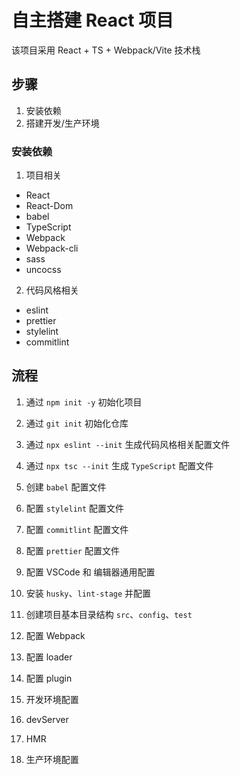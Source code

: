 # 自主搭建 React 项目

该项目采用 React + TS + Webpack/Vite 技术栈

## 步骤

1. 安装依赖
2. 搭建开发/生产环境

### 安装依赖

1. 项目相关

- React
- React-Dom
- babel
- TypeScript
- Webpack
- Webpack-cli
- sass
- uncocss

2. 代码风格相关

- eslint
- prettier
- stylelint
- commitlint

## 流程

1. 通过 `npm init -y` 初始化项目
2. 通过 `git init` 初始化仓库
3. 通过 `npx eslint --init` 生成代码风格相关配置文件
4. 通过 `npx tsc --init` 生成 `TypeScript` 配置文件
5. 创建 `babel` 配置文件
6. 配置 `stylelint` 配置文件
7. 配置 `commitlint` 配置文件
8. 配置 `prettier` 配置文件
9. 配置 VSCode 和 编辑器通用配置
10. 安装 `husky`、`lint-stage` 并配置
11. 创建项目基本目录结构 `src`、`config`、`test`

12. 配置 Webpack
13. 配置 loader
14. 配置 plugin
15. 开发环境配置
16. devServer
17. HMR
18. 生产环境配置

